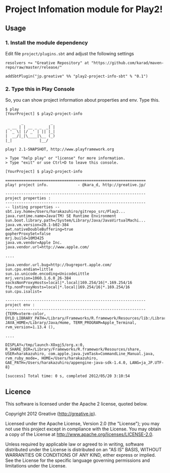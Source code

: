 # Project Infomation module for Play2!

## Usage

### 1. Install the module dependency

Edit file `project/plugins.sbt` and adjust the following settings

```
resolvers += "Greative Repository" at "https://github.com/karad/maven-repo/raw/master/release/"

addSbtPlugin("jp.greative" %% "play2-project-info-sbt" % "0.1")
```

### 2. Type this in Play Console

So, you can show project information about properties and env.
Type this.

```
$ play
[YourProject] $ play2-project-info
```


```
       _            _ 
 _ __ | | __ _ _  _| |
| '_ \| |/ _' | || |_|
|  __/|_|\____|\__ (_)
|_|            |__/ 
             
play! 2.1-SNAPSHOT, http://www.playframework.org

> Type "help play" or "license" for more information.
> Type "exit" or use Ctrl+D to leave this console.

[YourProject] $ play2-project-info

==============================================================
play! project info.             - @kara_d, http://greative.jp/

--------------------------------------------------------------
project properties : 
--------------------------------------------------------------
-- listing properties --
sbt.ivy.home=/Users/harakazuhiro/gitrepo_src/Play2...
java.runtime.name=Java(TM) SE Runtime Environment
sun.boot.library.path=/System/Library/Java/JavaVirtualMachi...
java.vm.version=20.1-b02-384
awt.nativeDoubleBuffering=true
gopherProxySet=false
mrj.build=10M3425
java.vm.vendor=Apple Inc.
java.vendor.url=http://www.apple.com/

....

java.vendor.url.bug=http://bugreport.apple.com/
sun.cpu.endian=little
sun.io.unicode.encoding=UnicodeLittle
mrj.version=1060.1.6.0_26-384
socksNonProxyHosts=local|*.local|169.254/16|*.169.254/16
ftp.nonProxyHosts=local|*.local|169.254/16|*.169.254/16
sun.cpu.isalist=

--------------------------------------------------------------
project env : 
--------------------------------------------------------------
{TERM=xterm-color, DYLD_LIBRARY_PATH=/Library/Frameworks/R.framework/Resources/lib:/Library/Frameworks/R.framework/Resources/bin::/Users/harakazuhiro/Library/R/2.13/library/rJava/jri, JAVA_HOME=/Library/Java/Home, TERM_PROGRAM=Apple_Terminal, rvm_version=1.13.4 (), 

.... 

DISPLAY=/tmp/launch-XOxgj5/org.x:0, R_SHARE_DIR=/Library/Frameworks/R.framework/Resources/share, USER=harakazuhiro, com.apple.java.jvmTask=CommandLine_Manual.java, rvm_ruby_mode=, HOME=/Users/harakazuhiro, GAE_PATH=/Users/harakazuhiro/appengine-java-sdk-1.4.0, LANG=ja_JP.UTF-8}

[success] Total time: 0 s, completed 2012/05/20 3:10:54
```

## Licence

This software is licensed under the Apache 2 license, quoted below.

Copyright 2012 Greative (http://greative.jp).

Licensed under the Apache License, Version 2.0 (the "License"); you may not use this project except in compliance with the License. You may obtain a copy of the License at http://www.apache.org/licenses/LICENSE-2.0.

Unless required by applicable law or agreed to in writing, software distributed under the License is distributed on an "AS IS" BASIS, WITHOUT WARRANTIES OR CONDITIONS OF ANY KIND, either express or implied. See the License for the specific language governing permissions and limitations under the License.